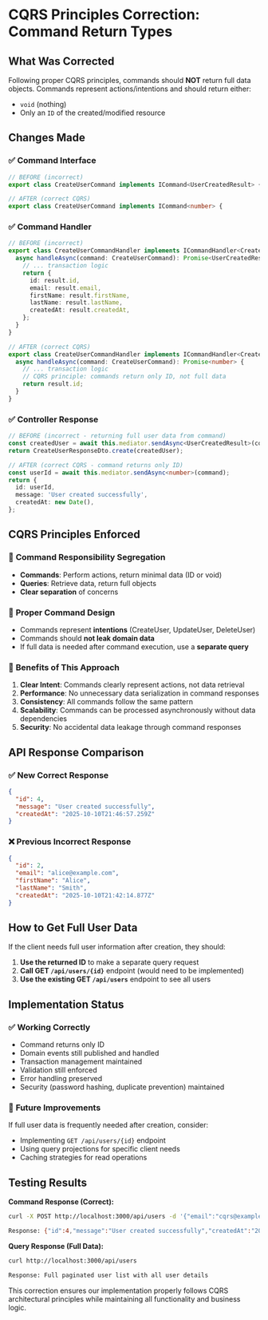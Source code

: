 # CQRS Principles Correction: Command Return Types

## What Was Corrected

Following proper CQRS principles, commands should **NOT** return full data objects. Commands represent actions/intentions and should return either:

- `void` (nothing)
- Only an `ID` of the created/modified resource

## Changes Made

### ✅ **Command Interface**

```typescript
// BEFORE (incorrect)
export class CreateUserCommand implements ICommand<UserCreatedResult> {

// AFTER (correct CQRS)
export class CreateUserCommand implements ICommand<number> {
```

### ✅ **Command Handler**

```typescript
// BEFORE (incorrect)
export class CreateUserCommandHandler implements ICommandHandler<CreateUserCommand, UserCreatedResult> {
  async handleAsync(command: CreateUserCommand): Promise<UserCreatedResult> {
    // ... transaction logic
    return {
      id: result.id,
      email: result.email,
      firstName: result.firstName,
      lastName: result.lastName,
      createdAt: result.createdAt,
    };
  }
}

// AFTER (correct CQRS)
export class CreateUserCommandHandler implements ICommandHandler<CreateUserCommand, number> {
  async handleAsync(command: CreateUserCommand): Promise<number> {
    // ... transaction logic
    // CQRS principle: commands return only ID, not full data
    return result.id;
  }
}
```

### ✅ **Controller Response**

```typescript
// BEFORE (incorrect - returning full user data from command)
const createdUser = await this.mediator.sendAsync<UserCreatedResult>(command);
return CreateUserResponseDto.create(createdUser);

// AFTER (correct CQRS - command returns only ID)
const userId = await this.mediator.sendAsync<number>(command);
return {
  id: userId,
  message: 'User created successfully',
  createdAt: new Date(),
};
```

## CQRS Principles Enforced

### 🎯 **Command Responsibility Segregation**

- **Commands**: Perform actions, return minimal data (ID or void)
- **Queries**: Retrieve data, return full objects
- **Clear separation** of concerns

### 🎯 **Proper Command Design**

- Commands represent **intentions** (CreateUser, UpdateUser, DeleteUser)
- Commands should **not leak domain data**
- If full data is needed after command execution, use a **separate query**

### 🎯 **Benefits of This Approach**

1. **Clear Intent**: Commands clearly represent actions, not data retrieval
2. **Performance**: No unnecessary data serialization in command responses
3. **Consistency**: All commands follow the same pattern
4. **Scalability**: Commands can be processed asynchronously without data dependencies
5. **Security**: No accidental data leakage through command responses

## API Response Comparison

### ✅ **New Correct Response**

```json
{
  "id": 4,
  "message": "User created successfully",
  "createdAt": "2025-10-10T21:46:57.259Z"
}
```

### ❌ **Previous Incorrect Response**

```json
{
  "id": 2,
  "email": "alice@example.com",
  "firstName": "Alice",
  "lastName": "Smith",
  "createdAt": "2025-10-10T21:42:14.877Z"
}
```

## How to Get Full User Data

If the client needs full user information after creation, they should:

1. **Use the returned ID** to make a separate query request
2. **Call GET `/api/users/{id}`** endpoint (would need to be implemented)
3. **Use the existing GET `/api/users`** endpoint to see all users

## Implementation Status

### ✅ **Working Correctly**

- Command returns only ID
- Domain events still published and handled
- Transaction management maintained
- Validation still enforced
- Error handling preserved
- Security (password hashing, duplicate prevention) maintained

### 🔄 **Future Improvements**

If full user data is frequently needed after creation, consider:

- Implementing `GET /api/users/{id}` endpoint
- Using query projections for specific client needs
- Caching strategies for read operations

## Testing Results

**Command Response (Correct):**

```bash
curl -X POST http://localhost:3000/api/users -d '{"email":"cqrs@example.com","firstName":"CQRS","lastName":"User","password":"securepassword123"}'

Response: {"id":4,"message":"User created successfully","createdAt":"2025-10-10T21:46:57.259Z"}
```

**Query Response (Full Data):**

```bash
curl http://localhost:3000/api/users

Response: Full paginated user list with all user details
```

This correction ensures our implementation properly follows CQRS architectural principles while maintaining all functionality and business logic.

